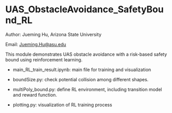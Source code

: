 # UAS_ObstacleAvoidance_SafetyBound_RL

Author: Jueming Hu, Arizona State University

Email: Jueming.Hu@asu.edu

This module demonstrates UAS obstacle avoidance with a risk-based safety bound using reinforcement learning.

- main_RL_train_result.ipynb: main file for training and visualization

- boundSize.py: check potential collision among different shapes.

- multiPoly_bound.py: define RL environment, including transition model and reward function.

- plotting.py: visualization of RL training process
